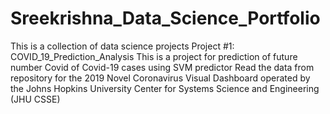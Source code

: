 # Sreekrishna_Data_Science_Portfolio
This is a collection of data science projects
Project #1: COVID_19_Prediction_Analysis
This is a project for prediction of future number Covid of Covid-19 cases using SVM predictor
Read the data from repository for the 2019 Novel Coronavirus Visual Dashboard operated by the Johns Hopkins University Center for Systems Science and Engineering (JHU CSSE)

